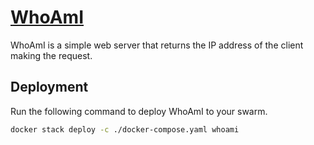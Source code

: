# [WhoAmI](https://github.com/traefik/whoami)

WhoAmI is a simple web server that returns the IP address of the client making the request.

## Deployment

Run the following command to deploy WhoAmI to your swarm.

```bash
docker stack deploy -c ./docker-compose.yaml whoami
```
